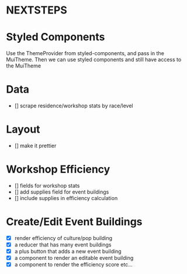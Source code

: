 NEXTSTEPS
=========

# Styled Components

Use the ThemeProvider from styled-components, and pass in the MuiTheme.
Then we can use styled components and still have access to the MuiTheme

# Data
 - [] scrape residence/workshop stats by race/level

# Layout
 - [] make it prettier

# Workshop Efficiency
 - [] fields for workshop stats
 - [] add supplies field for event buildings
 - [] include supplies in efficiency calculation

# Create/Edit Event Buildings
 - [x] render efficiency of culture/pop building
 - [x] a reducer that has many event buildings
 - [x] a plus button that adds a new event building
 - [x] a component to render an editable event building
 - [x] a component to render the efficiency score etc...